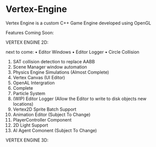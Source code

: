 # Vertex-Engine
Vertex Engine is a custom C++ Game Engine developed using OpenGL

 Features Coming Soon:
 
 VERTEX ENGINE 2D:

next to come:
 • Editor Windows
 • Editor Logger
 • Circle Collision
 
 1. SAT collision detection to replace AABB 
 2. Scene Manager window automation 
 3. Physics Engine Simulations (Almost Complete)
 4. Vertex Canvas (UI Editor)
 5. OpenAL Intergration
 6. Complete
 7. Particle System
 8. (WIP) Editor Logger (Allow the Editor to write to disk objects new locations)
 9. Vertex2D Sprite Batch Support
 10. Animation Editor (Subject To Change)
 11. PlayerController Component
 12. 2D Light Support
 13. AI Agent Comonent (Subject To Change)
 
 VERTEX ENGINE 3D:
